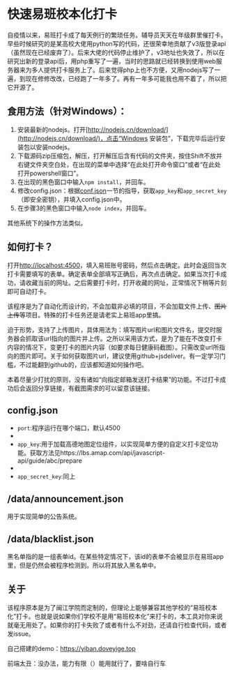 # 快速易班校本化打卡

自疫情以来，易班打卡成了每天例行的繁琐任务。辅导员天天在年级群里催打卡。早些时候研究的是某高校大佬用python写的代码，还很荣幸地贡献了v3版登录api（虽然现在已经废弃了）。后来大佬的代码停止维护了，v3地址也失效了，所以在研究出新的登录api后，用php重写了一遍，当时的思路就已经转换到使用web服务器来为多人提供打卡服务上了。后来觉得php上也不方便，又用nodejs写了一遍，到现在修修改改，已经跑了一年多了。再有一年多可能我也用不着了，所以把它开源了。
## 食用方法（针对Windows）：
1. 安装最新的nodejs。打开[http://nodejs.cn/download/](http://nodejs.cn/download/)，点击“Windows 安装包”，下载完毕后运行安装包以安装nodejs。
2. 下载源码zip压缩包，解压，打开解压后含有代码的文件夹，按住Shift不放并右键文件夹空白处，在出现的菜单中选择“在此处打开命令窗口”或者“在此处打开powershell窗口”。
3. 在出现的黑色窗口中输入`npm install`，并回车。
4. 修改config.json：根据[conf.json](https://github.com/yige233/fast_yiban#configjson)一节的指导，获取`app_key`和`app_secret_key`（即安全密钥），并填入config.json中。
5. 在步骤3的黑色窗口中输入`node index`，并回车。

其他系统下的操作方法类似。

## 如何打卡？
打开[http://localhost:4500](http://localhost:4500)，填入易班账号密码，然后点击确定。此时会返回当次打卡需要填写的表单。确定表单全部填写正确后，再次点击确定。如果当次打卡成功，请收藏当前的网址。之后需要打卡时，打开收藏的网址，正常情况下稍等片刻即可自动打卡。

该程序是为了自动化而设计的，不会加载非必填的项目，不会加载文件上传、~~图片上传~~等项目。特殊的打卡任务还是请老实上易班app里搞。

迫于形势，支持了上传图片，具体用法为：填写图片url和图片文件名，提交时服务器会抓取该url指向的图片并上传。之所以采用该方式，是为了能在不改变打卡内容的情况下，变更打卡的图片内容（如要求每日健康码截图）。只需改变url所指向的图片即可。关于如何获取图片url，建议使用github+jsdeliver。有一定学习门槛，不过能翻到github的，应该都知道如何操作吧。

本着尽量少打扰的原则，没有诸如“向指定邮箱发送打卡结果”的功能。不过打卡成功后会返回分享链接，有截图需求的可以留意该链接。

## config.json
* `port`:程序运行在哪个端口，默认4500
* 
* `app_key`:用于加载高德地图定位组件，以实现简单方便的自定义打卡定位功能。获取方法见https://lbs.amap.com/api/javascript-api/guide/abc/prepare
* 
* `app_secret_key`:同上

## /data/announcement.json
用于实现简单的公告系统。

## /data/blacklist.json
黑名单指的是一组表单id。在某些特定情况下，该id的表单不会被显示在易班app里，但是仍然会被程序检测到。所以将其放入黑名单中。

## 关于
该程序原本是为了闽江学院而定制的，但理论上能够兼容其他学校的“易班校本化”打卡。也就是说如果你们学校不是用“易班校本化”来打卡的，本工具对你来说就毫无用处了。如果你的打卡失败了或者有什么不对劲，还请自行检查代码，或者发issue。

自己搭建的demo：https://yiban.doveyige.top

前端太丑：没办法，能力有限（）能用就行了，要啥自行车
